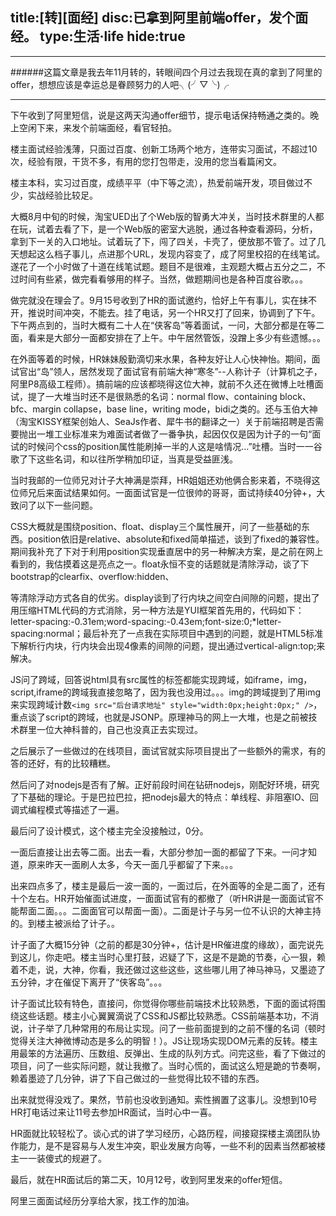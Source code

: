 title:[转][面经]
disc:已拿到阿里前端offer，发个面经。
type:生活·life
hide:true
------------------

--------------------------------------
######这篇文章是我去年11月转的，转眼间四个月过去我现在真的拿到了阿里的offer，想想应该是幸运总是眷顾努力的人吧╮(╯▽╰)╭

--------------------------------------

下午收到了阿里短信，说是这两天沟通offer细节，提示电话保持畅通之类的。晚上空闲下来，来发个前端面经，看官轻拍。 

楼主面试经验浅薄，只面过百度、创新工场两个地方，连带实习面试，不超过10次，经验有限，干货不多，有用的您打包带走，没用的您当看篇闲文。 

楼主本科，实习过百度，成绩平平（中下等之流），热爱前端开发，项目做过不少，实战经验比较足。 

大概8月中旬的时候，淘宝UED出了个Web版的智勇大冲关，当时技术群里的人都在玩，试着去看了下，是一个Web版的密室大逃脱，通过各种查看源码，分析，拿到下一关的入口地址。试着玩了下，闯了四关，卡壳了，便放那不管了。过了几天想起这么档子事儿，点进那个URL，发现内容变了，成了阿里校招的在线笔试。遂花了一个小时做了十道在线笔试题。题目不是很难，主观题大概占五分之二，不过时间有些紧，做完看看够用的样子。当然，做题期间也是各种百度谷歌。。。 

做完就没在理会了。9月15号收到了HR的面试邀约，恰好上午有事儿，实在抹不开，推说时间冲突，不能去。挂了电话，另一个HR又打了回来，协调到了下午。下午两点到的，当时大概有二十人在“侠客岛”等着面试，一问，大部分都是在等二面，看来是大部分一面都安排在了上午。中午居然管饭，没蹭上多少有些遗憾。。。 

在外面等着的时候，HR妹妹殷勤滴切来水果，各种友好让人心快神怡。期间，面试官出“岛”领人，居然发现了面试官有前端大神“寒冬”--人称计子（计算机之子，阿里P8高级工程师）。搞前端的应该都晓得这位大神，就前不久还在微博上吐槽面试，提了一大堆当时还不是很熟悉的名词：normal flow、containing block、bfc、margin collapse，base line，writing mode，bidi之类的。还与玉伯大神（淘宝KISSY框架创始人、SeaJs作者、犀牛书的翻译之一）关于前端招聘是否需要抛出一堆工业标准来为难面试者做了一番争执，起因仅仅是因为计子的一句“面试的时候问个css的position属性能刷掉一半的人这是啥情况…”吐槽。当时一一谷歌了下这些名词，和以往所学稍加印证，当真是受益匪浅。 

当时我邮的一位师兄对计子大神满是崇拜，HR姐姐还劝他俩合影来着，不晓得这位师兄后来面试结果如何。一面面试官是一位很帅的哥哥，面试持续40分钟+，大致问了以下一些问题。 

CSS大概就是围绕position、float、display三个属性展开，问了一些基础的东西。position依旧是relative、absolute和fixed简单描述，谈到了fixed的兼容性。期间我补充了下对于利用position实现垂直居中的另一种解决方案，是之前在网上看到的，我估摸着这是亮点之一。float永恒不变的话题就是清除浮动，谈了下bootstrap的clearfix、overflow:hidden、<div class="clear"></div>等清除浮动方式各自的优劣。display谈到了行内块之间空白间隙的问题，提出了用压缩HTML代码的方式消除，另一种方法是YUI框架首先用的，代码如下：letter-spacing:-0.31em;word-spacing:-0.43em;font-size:0;*letter-spacing:normal；最后补充了一点我在实际项目中遇到的问题，就是HTML5标准下解析行内块，行内块会出现4像素的间隙的问题，提出通过vertical-align:top;来解决。 

JS问了跨域，回答说html具有src属性的标签都能实现跨域，如iframe，img，script,iframe的跨域我直接忽略了，因为我也没用过。。。img的跨域提到了用img来实现跨域计数`<img src="后台请求地址" style="width:0px;height:0px;" />`，重点谈了script的跨域，也就是JSONP。原理神马的网上一大堆，也是之前被技术群里一位大神科普的，自己也没真正去实现过。 

之后展示了一些做过的在线项目，面试官就实际项目提出了一些额外的需求，有的答的还好，有的比较糟糕。 

然后问了对nodejs是否有了解。正好前段时间在钻研nodejs，刚配好环境，研究了下基础的理论。于是巴拉巴拉，把nodejs最大的特点：单线程、非阻塞IO、回调式编程模式等描述了一遍。 

最后问了设计模式，这个楼主完全没接触过，0分。 

一面后直接让出去等二面。出去一看，大部分参加一面的都留了下来。一问才知道，原来昨天一面刷人太多，今天一面几乎都留了下来。。。 

出来四点多了，楼主是最后一波一面的，一面过后，在外面等的全是二面了，还有十个左右。HR开始催面试进度，一面面试官有的都撤了（听HR讲是一面面试官不能帮面二面。。。二面面官可以帮面一面）。二面是计子与另一位不认识的大神主持的。到楼主被派给了计子。。 

计子面了大概15分钟（之前的都是30分钟+，估计是HR催进度的缘故），面完说先到这儿，你走吧。楼主当时心里打鼓，迟疑了下，这是不是跪的节奏，心一狠，赖着不走，说，大神，你看，我还做过这些这些，这些哪儿用了神马神马，又墨迹了五分钟，才在催促下离开了“侠客岛”。。。 

计子面试比较有特色，直接问，你觉得你哪些前端技术比较熟悉，下面的面试将围绕这些话题。楼主小心翼翼滴说了CSS和JS都比较熟悉。CSS前端基本功，不消说，计子举了几种常用的布局让实现。问了一些前面提到的之前不懂的名词（顿时觉得关注大神微博动态是多么的明智！）。JS让现场实现DOM元素的反转。楼主用最笨的方法遍历、压数组、反弹出、生成的队列方式。问完这些，看了下做过的项目，问了一些实际问题，就让我撤了。当时心慌的，面试这么短是跪的节奏啊，赖着墨迹了几分钟，讲了下自己做过的一些觉得比较不错的东西。 

出来就觉得没戏了。果然，节前也没收到通知。索性搁置了这事儿。没想到10号HR打电话过来让11号去参加HR面试，当时心中一喜。 

HR面就比较轻松了。谈心式的讲了学习经历，心路历程，间接窥探楼主滴团队协作能力，是不是容易与人发生冲突，职业发展方向等，一些不利的因素当然都被楼主一一装傻式的规避了。 

最后，就在HR面试后的第二天，10月12号，收到阿里发来的offer短信。 

阿里三面面试经历分享给大家，找工作的加油。